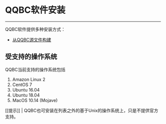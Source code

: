 # QQBC软件安装
---

QQBC软件提供多种安装方式：

* [从QQBC源文件构建](01_build-from-source/index.md)

## 受支持的操作系统

QQBC当前支持的操作系统包括

1. Amazon Linux 2
2. CentOS 7
3. Ubuntu 16.04
4. Ubuntu 18.04
5. MacOS 10.14 (Mojave)

[[提示]]
| QQBC也可安装在列表之外的基于Unix的操作系统上，只是不提供官方支持。
